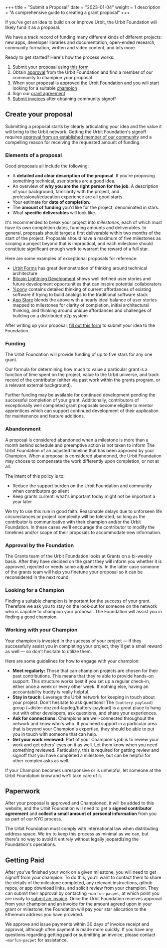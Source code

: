 +++
title = "Submit a Proposal"
date = "2023-01-04"
weight = 1
description = "A comprehensive guide to creating a grant proposal"
+++

If you've got an idea to build on or improve Urbit, the Urbit Foundation will likely fund it as a proposal.

We have a track record of funding many different kinds of different projects: new apps, developer libraries and documentation, open-ended research, community formation, written and video content, and lots more.

Ready to get started? Here's how the process works:

1. Submit your proposal using [this form](https://airtable.com/shrCi54rEDxgSZr3z)
2. Obtain [approval](#approval-by-the-foundation) from the Urbit Foundation and find a member of our community to champion your proposal
3. When your proposal is approved the Urbit Foundation and you will start looking for a suitable [champion](#looking-for-a-champion)
4. Sign our [grant agreement](#paperwork)
5. [Submit invoices](#getting-paid) after obtaining community signoff

## Create your proposal

Submitting a proposal starts by clearly articulating your idea and the value it will bring to the Urbit network. Getting the Urbit Foundation's signoff requires [approval from an established member of our community](#community-approval) and a compelling reason for receiving the requested amount of funding.

### Elements of a proposal

Good proposals all include the following:

- A **detailed and clear description of the proposal**. If you're proposing something technical, user stories are a good idea.
- An overview of **why you are the right person for the job**. A description of your background, familiarity with the project, and professional/education experience are all good starts.
- Your estimate for **date of completion**.
- The **amount of funding** you'd like for the project, denominated in stars.
- What **specific deliverables** will look like.

It's recommended to break your project into _milestones_, each of which must have its own completion dates, funding amounts and deliverables. In general, proposals should target a first deliverable within two months of the start of the project. Proposals should have a maximum of five milestones as scoping a project beyond that is impractical, and each milestone should constitute significant enough work to warrant the reward of a full star.

Here are some examples of exceptional proposals for reference:

- [Urbit Forms](https://urbit.org/grants/urbit-forms) has great demonstration of thinking around technical architecture
- [Bitcoin Lightning Development](https://urbit.org/grants/lightning-development) shows well defined user stories and future development opportunities that can inspire potential collaborators
- [%pony](https://urbit.org/grants/pony-bounty) contains detailed thinking of current affordances of existing software if trying to build analogs to the traditional software stack
- [App Store](https://urbit.org/grants/app-store) blends the above with a nearly ideal balance of user stories mapped to milestones for clarity of completion, initial architectural thinking, and thinking around unique affordances and challenges of building on a distributed p2p system

After writing up your proposal, [fill out this form](https://airtable.com/shrCi54rEDxgSZr3z) to submit your idea to the Foundation.

### Funding

The Urbit Foundation will provide funding of up to five stars for any one grant.

Our formula for determining how much to value a particular grant is a function of time spent on the project, value to the Urbit universe, and track record of the contributor (either via past work within the grants program, or a relevant external background).

Further funding may be available for continued development pending the successful completion of your grant. Additionally, contributors of exceptionally well completed grant proposals become eligible to mentor apprentices which can support continued development of their application for maintenence and feature additions.

### Abandonment

A proposal is considered abandoned when a milestone is more than a month behind schedule and preemptive action is not taken to inform The Urbit Foundation of an adjusted timeline that has been approved by your Champion. When a proposal is considered abandoned, the Urbit Foundation may choose to compensate the work differently upon completion, or not at all.

The intent of this policy is to:

- Reduce the support burden on the Urbit Foundation and community when contributors go silent
- Keep grants current: what's important today might not be important a year later

We try to use this rule in good faith. Reasonable delays due to unforseen life circumstances or project complexity will be tolerated, so long as the contributor is communicative with their champion and/or the Urbit Foundation. In these cases we'll encourage the contributor to modify the timelines and/or scope of their proposals to accommodate new information.

### Approval by the Foundation
The Grants team of the Urbit Foundation looks at Grants on a bi-weekly basis. After they have decided on the grant they will inform you whether it is approved, rejected or needs some adjustments. In the latter case someone of the grants team will help you finetune your proposal so it can be reconsidered in the next round.

### Looking for a Champion
Finding a suitable champion is important for the success of your grant. Therefore we ask you to stay on the look-out for someone on the network who is capable to champion your proposal. The Foundation will assist you in finding a good champion.

### Working with your Champion

Your champion is invested in the success of your project &mdash; if they successfully assist you in completing your project, they'll get a small reward as well &mdash; so don't hesitate to utilize them.

Here are some guidelines for how to engage with your champion:

- **Meet regularly:** Those that can champion projects are chosen for their past contributions. This means that they're able to provide hands-on support. This structure works best if you set up a regular check-in, either once a week or every other week. If nothing else, having an accountability buddy is really helpful.
- **Stay in touch:** Leverage the Urbit network for keeping in touch about your project. Don't hesitate to ask questions! The `[battery payload]` group (~dister-dozzod-lapdeg/battery-payload) is a great place to hang out with other developers, ask questions, and share your experiences. 
- **Ask for connections:** Champions are well-connected throughout the network and know who's who. If you need support in a particular area that is beyond your Champion's expertise, they should be able to put you in touch with someone that can help.
- **Get your work reviewed:** Part of your Champion's job is to review your work and get others' eyes on it as well. Let them know when you need something reviewed. Particularly, this is required for getting review and signoff that you have completed a milestone, but can be helpful for other complex asks as well.

If your Champion becomes unresponsive or is unhelpful, let someone at the Urbit Foundation know and we'll take care of it.

## Paperwork

After your proposal is approved and Championed, it will be added to this website, and the Urbit Foundation will need to get a **signed contributor agreement** and **collect a small amount of personal information** from you as part of our KYC process.

The Urbit Foundation must comply with international law when distributing address space. We try to keep this process as minimal as we can, but there's no way to avoid it entirely without legally jeopardizing the Foundation's operations.

## Getting Paid

After you've finished your work on a given milestone, you will need to get signoff from your champion. To do this, you'll want to contact them to share the details of the milestone completed, any relevant instructions, github repos, or app download links, and solicit review from your champion. They can submit their approval by contacting `~marfun-pacpet`, at which point you are ready to [submit an invoice](https://airtable.com/shrXXCs1uaxtNSBcg). Once the Urbit Foundation receives approval from your champion and an invoice for the amount agreed upon in your grant or milestone, the Foundation will pay your star allocation to the Ethereum address you have provided.

We approve and issue payments within 30 days of invoice receipt and approval, although often payment is made more quickly. If you have any questions regarding getting paid or submitting an invoice, please contact `~marfun-pacpet` for assistance.
